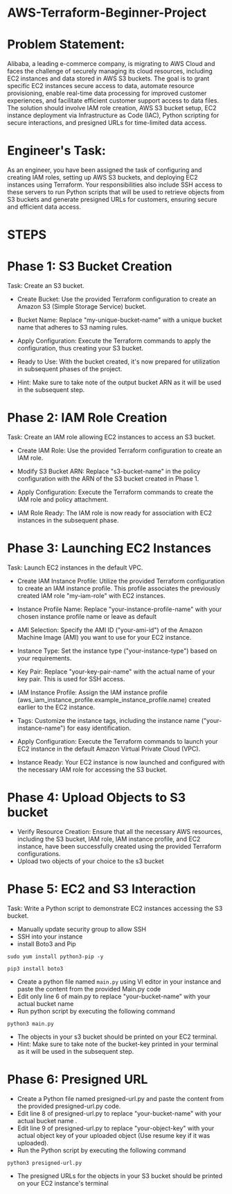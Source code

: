 # AWS-Terraform-Beginner-Project
# Problem Statement:

Alibaba, a leading e-commerce company, is migrating to AWS Cloud and faces the challenge of securely managing its cloud resources, including EC2 instances and data stored in AWS S3 buckets. The goal is to grant specific EC2 instances secure access to data, automate resource provisioning, enable real-time data processing for improved customer experiences, and facilitate efficient customer support access to data files. The solution should involve IAM role creation, AWS S3 bucket setup, EC2 instance deployment via Infrastructure as Code (IAC), Python scripting for secure interactions, and presigned URLs for time-limited data access.

# Engineer's Task:

As an engineer, you have been assigned the task of configuring and creating IAM roles, setting up AWS S3 buckets, and deploying EC2 instances using Terraform. Your responsibilities also include SSH access to these servers to run Python scripts that will be used to retrieve objects from S3 buckets and generate presigned URLs for customers, ensuring secure and efficient data access.


# STEPS

# Phase 1: S3 Bucket Creation
Task: Create an S3 bucket.

* Create Bucket: Use the provided Terraform configuration to create an Amazon S3 (Simple Storage Service) bucket.

* Bucket Name: Replace "my-unique-bucket-name" with a unique bucket name that adheres to S3 naming rules.

* Apply Configuration: Execute the Terraform commands to apply the configuration, thus creating your S3 bucket.

* Ready to Use: With the bucket created, it's now prepared for utilization in subsequent phases of the project.
* Hint: Make sure to take note of the output bucket ARN as it will be used in the subsequent step.
# Phase 2: IAM Role Creation
Task: Create an IAM role allowing EC2 instances to access an S3 bucket.

* Create IAM Role: Use the provided Terraform configuration to create an IAM role.

* Modify S3 Bucket ARN: Replace "s3-bucket-name" in the policy configuration with the ARN of the S3 bucket created in Phase 1.

* Apply Configuration: Execute the Terraform commands to create the IAM role and policy attachment.

* IAM Role Ready: The IAM role is now ready for association with EC2 instances in the subsequent phase.


# Phase 3: Launching EC2 Instances
Task: Launch EC2 instances in the default VPC.

* Create IAM Instance Profile: Utilize the provided Terraform configuration to create an IAM instance profile. This profile associates the previously created IAM role "my-iam-role" with EC2 instances.

* Instance Profile Name: Replace "your-instance-profile-name" with your chosen instance profile name or leave as default

* AMI Selection: Specify the AMI ID ("your-ami-id") of the Amazon Machine Image (AMI) you want to use for your EC2 instance.

* Instance Type: Set the instance type ("your-instance-type") based on your requirements.

* Key Pair: Replace "your-key-pair-name" with the actual name of your key pair. This is used for SSH access.

* IAM Instance Profile: Assign the IAM instance profile (aws_iam_instance_profile.example_instance_profile.name) created earlier to the EC2 instance.

* Tags: Customize the instance tags, including the instance name ("your-instance-name") for easy identification.

* Apply Configuration: Execute the Terraform commands to launch your EC2 instance in the default Amazon Virtual Private Cloud (VPC).

* Instance Ready: Your EC2 instance is now launched and configured with the necessary IAM role for accessing the S3 bucket.

# Phase 4: Upload Objects to S3 bucket

* Verify Resource Creation: Ensure that all the necessary AWS resources, including the S3 bucket, IAM role, IAM instance profile, and EC2 instance, have been successfully created using the provided Terraform configurations.
* Upload two objects of your choice to the s3 bucket

# Phase 5: EC2 and S3 Interaction
Task: Write a Python script to demonstrate EC2 instances accessing the S3 bucket.
* Manually update security group to allow SSH
* SSH into your instance 
* install Boto3 and Pip
```
sudo yum install python3-pip -y
``````
``````
pip3 install boto3
```````
* Create a python file named ``main.py`` using VI editor in your instance and paste the content from the provided Main.py code
* Edit only line 6 of main.py to replace "your-bucket-name" with your actual bucket name 
* Run python script by executing the following command 
```
python3 main.py
```
* The objects in your s3 bucket should be printed on your EC2 terminal. 
* Hint: Make sure to take note of the bucket-key printed in your terminal as it will be used in the subsequent step.


# Phase 6: Presigned URL 
* Create a Python file named presigned-url.py and paste the content from the provided presigned-url.py code.
* Edit  line 8 of presigned-url.py to replace "your-bucket-name" with your actual bucket name .
* Edit  line 9 of presigned-url.py to replace "your-object-key" with your actual object key of your uploaded object (Use resume key if it was uploaded).
* Run the Python script by executing the following command
``````
python3 presigned-url.py
``````
* The presigned URLs for the objects in your S3 bucket should be printed on your EC2 instance's terminal

